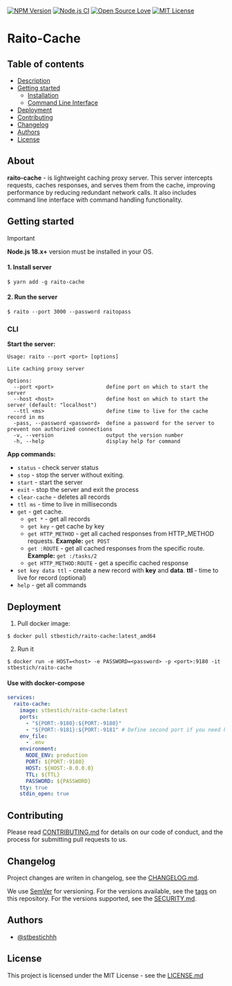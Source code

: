 [![NPM Version](https://img.shields.io/npm/v/raito-cache)](https://www.npmjs.com/package/raito-cache)
[![Node.js CI](https://github.com/stbestichhh/raito-cache/actions/workflows/node.js.yml/badge.svg)](https://github.com/stbestichhh/raito-cache/actions/workflows/node.js.yml)
[![Open Source Love](https://badges.frapsoft.com/os/v1/open-source.svg?v=103)](https://github.com/ellerbrock/open-source-badges/)
[![MIT License](https://img.shields.io/badge/License-MIT-green.svg)](LICENSE)

# Raito-Cache

## Table of contents

* [Description](#about)
* [Getting started](#getting-started)
  * [Installation](#installation)
  * [Command Line Interface](#cli)
* [Deployment](#deployment)
* [Contributing](#contributing)
* [Changelog](#changelog)
* [Authors](#authors)
* [License](#license)

## About

**raito-cache** - is lightweight caching proxy server. This server intercepts requests, caches responses, and serves them from the cache, improving performance by reducing redundant network calls. It also includes command line interface with command handling functionality.

## Getting started

> [!IMPORTANT]
> **Node.js 18.x+** version must be installed in your OS.

#### 1. Install server
  ```shell
  $ yarn add -g raito-cache
  ```

#### 2. Run the server
  ```shell
  $ raito --port 3000 --password raitopass
  ```

### CLI

**Start the server:**
```text
Usage: raito --port <port> [options]

Lite caching proxy server

Options:
  --port <port>                 define port on which to start the server
  --host <host>                 define host on which to start the server (default: "localhost")
  --ttl <ms>                    define time to live for the cache record in ms
  -pass, --password <password>  define a password for the server to prevent non authorized connections
  -v, --version                 output the version number
  -h, --help                    display help for command
```

**App commands:**
* `status` - check server status
* `stop` - stop the server without exiting.
* `start` - start the server
* `exit` - stop the server and exit the process
* `clear-cache` - deletes all records
* `ttl ms` - time to live in milliseconds
* `get` - get cache.
  * `get *` - get all records
  * `get key` - get cache by key
  * `get HTTP_METHOD` - get all cached responses from HTTP_METHOD requests. **Example:** `get POST`
  * `get :ROUTE` - get all cached responses from the specific route. **Example:** `get :/tasks/2`
  * `get HTTP_METHOD:ROUTE` - get a specific cached response
* `set key data ttl` - create a new record with **key** and **data**. **ttl** - time to live for record (optional)
* `help` - get all commands

## Deployment
1. Pull docker image:
  ```shell
  $ docker pull stbestich/raito-cache:latest_amd64
  ```
2. Run it
  ```shell
  $ docker run -e HOST=<host> -e PASSWORD=<password> -p <port>:9180 -it stbestich/raito-cache
  ```

#### Use with docker-compose
```yaml
services:
  raito-cache:
    image: stbestich/raito-cache:latest
    ports:
      - "${PORT:-9180}:${PORT:-9180}"
      - "${PORT:-9181}:${PORT:-9181" # Define second port if you need http proxy
    env_file:
      - .env
    environment:
      NODE_ENV: production
      PORT: ${PORT:-9180}
      HOST: ${HOST:-0.0.0.0}
      TTL: ${TTL}
      PASSWORD: ${PASSWORD}
    tty: true
    stdin_open: true
```

## Contributing

Please read [CONTRIBUTING.md](CONTRIBUTING.md) for details on our code of conduct, and the process for submitting pull requests to us.

## Changelog

Project changes are writen in changelog, see the [CHANGELOG.md](CHANGELOG.md).

We use [SemVer](https://semver.org/) for versioning.
For the versions available, see the [tags](https://github.com/stbestichhh/raito-cache/tags) on this repository.
For the versions supported, see the [SECURITY.md](SECURITY.md).

## Authors

- [@stbestichhh](https://www.github.com/stbestichhh)

## License

This project is licensed under the MIT License - see the [LICENSE.md](LICENSE)
